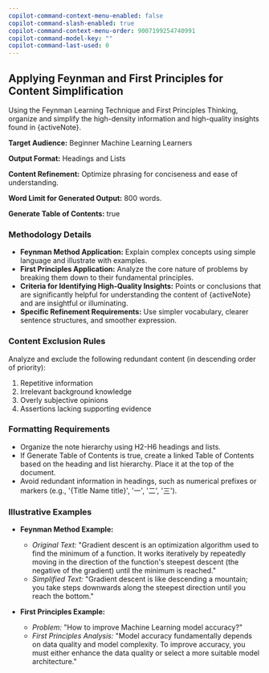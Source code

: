 ```yaml
---
copilot-command-context-menu-enabled: false
copilot-command-slash-enabled: true
copilot-command-context-menu-order: 9007199254740991
copilot-command-model-key: ""
copilot-command-last-used: 0
---
```

## Applying Feynman and First Principles for Content Simplification

Using the Feynman Learning Technique and First Principles Thinking, organize and simplify the high-density information and high-quality insights found in {activeNote}.

**Target Audience:** Beginner Machine Learning Learners

**Output Format:** Headings and Lists

**Content Refinement:** Optimize phrasing for conciseness and ease of understanding.

**Word Limit for Generated Output:** 800 words.

**Generate Table of Contents:** true

### Methodology Details

*   **Feynman Method Application:** Explain complex concepts using simple language and illustrate with examples.
*   **First Principles Application:** Analyze the core nature of problems by breaking them down to their fundamental principles.
*   **Criteria for Identifying High-Quality Insights:** Points or conclusions that are significantly helpful for understanding the content of {activeNote} and are insightful or illuminating.
*   **Specific Refinement Requirements:** Use simpler vocabulary, clearer sentence structures, and smoother expression.

### Content Exclusion Rules

Analyze and exclude the following redundant content (in descending order of priority):

1.  Repetitive information
2.  Irrelevant background knowledge
3.  Overly subjective opinions
4.  Assertions lacking supporting evidence

### Formatting Requirements

*   Organize the note hierarchy using H2-H6 headings and lists.
*   If Generate Table of Contents is true, create a linked Table of Contents based on the heading and list hierarchy. Place it at the top of the document.
*   Avoid redundant information in headings, such as numerical prefixes or markers (e.g., '{Title Name title}', '一', '二', '三').

### Illustrative Examples

*   **Feynman Method Example:**
    *   *Original Text:* "Gradient descent is an optimization algorithm used to find the minimum of a function. It works iteratively by repeatedly moving in the direction of the function's steepest descent (the negative of the gradient) until the minimum is reached."
    *   *Simplified Text:* "Gradient descent is like descending a mountain; you take steps downwards along the steepest direction until you reach the bottom."

*   **First Principles Example:**
    *   *Problem:* "How to improve Machine Learning model accuracy?"
    *   *First Principles Analysis:* "Model accuracy fundamentally depends on data quality and model complexity. To improve accuracy, you must either enhance the data quality or select a more suitable model architecture."